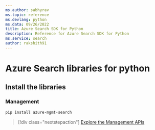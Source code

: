 ```yaml
---
ms.author: sabhyrav
ms.topic: reference
ms.devlang: python
ms.data: 09/26/2022
title: Azure Search SDK for Python
description: Reference for Azure Search SDK for Python
ms.service: search
author: rakshith91
---
```

# Azure Search libraries for python

## Install the libraries


### Management

```bash
pip install azure-mgmt-search
```
> [!div class="nextstepaction"]
> [Explore the Management APIs](/python/api/overview/azure/search/management)